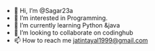 - 👋 Hi, I’m @Sagar23a
- 👀 I’m interested in Programming.
- 🌱 I’m currently learning Python &java
- 💞️ I’m looking to collaborate on codinghub
- 📫 How to reach me jatintayal1999@gmail.com

<!---
Sagar23a/Sagar23a is a ✨ special ✨ repository because its `README.md` (this file) appears on your GitHub profile.
You can click the Preview link to take a look at your changes.
--->
